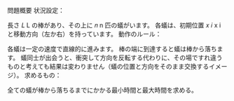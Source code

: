 問題概要
状況設定：

長さ 
𝐿
L の棒があり、その上に 
𝑛
n 匹の蟻がいます。
各蟻は、初期位置 
𝑥
𝑖
x 
i
​
  と移動方向（左か右）を持っています。
動作のルール：

各蟻は一定の速度で直線的に進みます。
棒の端に到達すると蟻は棒から落ちます。
蟻同士が出会うと、衝突して方向を反転する代わりに、その場ですれ違うものと考えても結果は変わりません（蟻の位置と方向をそのまま交換するイメージ）。
求めるもの：

全ての蟻が棒から落ちるまでにかかる最小時間と最大時間を求める。
